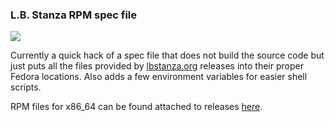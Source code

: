 ### L.B. Stanza RPM spec file

<a href="https://copr.fedorainfracloud.org/coprs/madcapjake/lbstanza/package/lbstanza/"><img src="https://copr.fedorainfracloud.org/coprs/madcapjake/lbstanza/package/lbstanza/status_image/last_build.png" /></a>

Currently a quick hack of a spec file that does not build the source code but just puts all the files provided by [lbstanza.org](http://lbstanza.org/downloads.html) releases into their proper Fedora locations. Also adds a few environment variables for easier shell scripts.

RPM files for x86_64 can be found attached to releases [here](https://github.com/stanza-tools/rpm-spec/releases).
